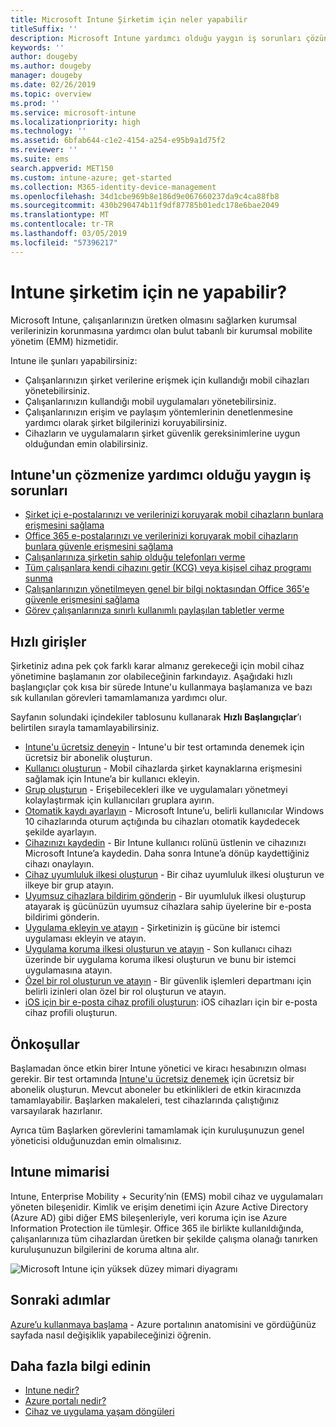 ```yaml
---
title: Microsoft Intune Şirketim için neler yapabilir
titleSuffix: ''
description: Microsoft Intune yardımcı olduğu yaygın iş sorunları çözün.
keywords: ''
author: dougeby
ms.author: dougeby
manager: dougeby
ms.date: 02/26/2019
ms.topic: overview
ms.prod: ''
ms.service: microsoft-intune
ms.localizationpriority: high
ms.technology: ''
ms.assetid: 6bfab644-c1e2-4154-a254-e95b9a1d75f2
ms.reviewer: ''
ms.suite: ems
search.appverid: MET150
ms.custom: intune-azure; get-started
ms.collection: M365-identity-device-management
ms.openlocfilehash: 34d1cbe969b8e186d9e067660237da9c4ca88fb8
ms.sourcegitcommit: 430b290474b11f9df87785b01edc178e6bae2049
ms.translationtype: MT
ms.contentlocale: tr-TR
ms.lasthandoff: 03/05/2019
ms.locfileid: "57396217"
---
```

# <a name="what-can-intune-do-for-my-company"></a>Intune şirketim için ne yapabilir?
Microsoft Intune, çalışanlarınızın üretken olmasını sağlarken kurumsal verilerinizin korunmasına yardımcı olan bulut tabanlı bir kurumsal mobilite yönetim (EMM) hizmetidir.

Intune ile şunları yapabilirsiniz:

- Çalışanlarınızın şirket verilerine erişmek için kullandığı mobil cihazları yönetebilirsiniz.
- Çalışanlarınızın kullandığı mobil uygulamaları yönetebilirsiniz.
- Çalışanlarınızın erişim ve paylaşım yöntemlerinin denetlenmesine yardımcı olarak şirket bilgilerinizi koruyabilirsiniz.
- Cihazların ve uygulamaların şirket güvenlik gereksinimlerine uygun olduğundan emin olabilirsiniz.

## <a name="common-business-problems-that-intune-helps-solve"></a>Intune'un çözmenize yardımcı olduğu yaygın iş sorunları

* [Şirket içi e-postalarınızı ve verilerinizi koruyarak mobil cihazların bunlara erişmesini sağlama](common-scenarios.md#protecting-your-on-premises-email-and-data-so-it-can-be-safely-accessed-by-mobile-devices)
* [Office 365 e-postalarınızı ve verilerinizi koruyarak mobil cihazların bunlara güvenle erişmesini sağlama](common-scenarios.md#protecting-your-office-365-email-and-data-so-it-can-be-safely-accessed-by-mobile-devices)
* [Çalışanlarınıza şirketin sahip olduğu telefonları verme](common-scenarios.md#issue-corporate-owned-phones-to-your-employees)
* [Tüm çalışanlara kendi cihazını getir (KCG) veya kişisel cihaz programı sunma](common-scenarios.md#offer-a-bring-your-own-device-program-to-all-employees)
* [Çalışanlarınızın yönetilmeyen genel bir bilgi noktasından Office 365'e güvenle erişmesini sağlama](common-scenarios.md#enable-your-employees-to-securely-access-office-365-from-an-unmanaged-public-kiosk)
* [Görev çalışanlarınıza sınırlı kullanımlı paylaşılan tabletler verme](common-scenarios.md#issue-limited-use-shared-tablets-to-your-employees)

## <a name="quickstarts"></a>Hızlı girişler

Şirketiniz adına pek çok farklı karar almanız gerekeceği için mobil cihaz yönetimine başlamanın zor olabileceğinin farkındayız. Aşağıdaki hızlı başlangıçlar çok kısa bir sürede Intune'u kullanmaya başlamanıza ve bazı sık kullanılan görevleri tamamlamanıza yardımcı olur.

Sayfanın solundaki içindekiler tablosunu kullanarak **Hızlı Başlangıçlar**’ı belirtilen sırayla tamamlayabilirsiniz.

- [Intune'u ücretsiz deneyin](free-trial-sign-up.md) - Intune'u bir test ortamında denemek için ücretsiz bir abonelik oluşturun.    
- [Kullanıcı oluşturun](quickstart-create-user.md) - Mobil cihazlarda şirket kaynaklarına erişmesini sağlamak için Intune’a bir kullanıcı ekleyin.
- [Grup oluşturun](quickstart-create-group.md) - Erişebilecekleri ilke ve uygulamaları yönetmeyi kolaylaştırmak için kullanıcıları gruplara ayırın.
- [Otomatik kaydı ayarlayın](quickstart-setup-auto-enrollment.md) - Microsoft Intune’u, belirli kullanıcılar Windows 10 cihazlarında oturum açtığında bu cihazları otomatik kaydedecek şekilde ayarlayın.
- [Cihazınızı kaydedin](quickstart-enroll-windows-device.md) - Bir Intune kullanıcı rolünü üstlenin ve cihazınızı Microsoft Intune’a kaydedin. Daha sonra Intune’a dönüp kaydettiğiniz cihazı onaylayın.
- [Cihaz uyumluluk ilkesi oluşturun](quickstart-set-password-length-android.md) - Bir cihaz uyumluluk ilkesi oluşturun ve ilkeye bir grup atayın.
- [Uyumsuz cihazlara bildirim gönderin](quickstart-send-notification.md) - Bir uyumluluk ilkesi oluşturup atayarak iş gücünüzün uyumsuz cihazlara sahip üyelerine bir e-posta bildirimi gönderin.
- [Uygulama ekleyin ve atayın](quickstart-add-assign-app.md) - Şirketinizin iş gücüne bir istemci uygulaması ekleyin ve atayın.
- [Uygulama koruma ilkesi oluşturun ve atayın](quickstart-create-assign-app-policy.md) - Son kullanıcı cihazı üzerinde bir uygulama koruma ilkesi oluşturun ve bunu bir istemci uygulamasına atayın.
- [Özel bir rol oluşturun ve atayın](quickstart-create-custom-role.md) - Bir güvenlik işlemleri departmanı için belirli izinleri olan özel bir rol oluşturun ve atayın. 
- [iOS için bir e-posta cihaz profili oluşturun](quickstart-email-profile.md): iOS cihazları için bir e-posta cihaz profili oluşturun.

## <a name="prerequisites"></a>Önkoşullar

Başlamadan önce etkin birer Intune yönetici ve kiracı hesabınızın olması gerekir. Bir test ortamında [Intune'u ücretsiz denemek](free-trial-sign-up.md) için ücretsiz bir abonelik oluşturun. Mevcut aboneler bu etkinlikleri de etkin kiracınızda tamamlayabilir. Başlarken makaleleri, test cihazlarında çalıştığınız varsayılarak hazırlanır.

Ayrıca tüm Başlarken görevlerini tamamlamak için kuruluşunuzun genel yöneticisi olduğunuzdan emin olmalısınız.

## <a name="intune-architecture"></a>Intune mimarisi

Intune, Enterprise Mobility + Security’nin (EMS) mobil cihaz ve uygulamaları yöneten bileşenidir. Kimlik ve erişim denetimi için Azure Active Directory (Azure AD) gibi diğer EMS bileşenleriyle, veri koruma için ise Azure Information Protection ile tümleşir. Office 365 ile birlikte kullanıldığında, çalışanlarınıza tüm cihazlardan üretken bir şekilde çalışma olanağı tanırken kuruluşunuzun bilgilerini de koruma altına alır.

![Microsoft Intune için yüksek düzey mimari diyagramı](/intune/media/intunearchitecture.svg)

## <a name="next-steps"></a>Sonraki adımlar

[Azure’u kullanmaya başlama](get-started-azure.md) - Azure portalının anatomisini ve gördüğünüz sayfada nasıl değişiklik yapabileceğinizi öğrenin.

## <a name="learn-more"></a>Daha fazla bilgi edinin

* [Intune nedir?](introduction-intune.md)
* [Azure portalı nedir?](what-is-intune.md)
* [Cihaz ve uygulama yaşam döngüleri](introduction-device-app-lifecycles.md)
